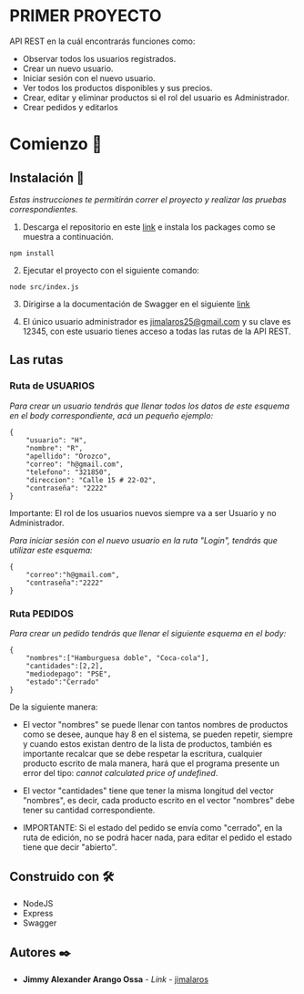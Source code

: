 # PRIMER PROYECTO

API REST en la cuál encontrarás funciones como:

* Observar todos los usuarios registrados.
* Crear un nuevo usuario.
* Iniciar sesión con el nuevo usuario.
* Ver todos los productos disponibles y sus precios.
* Crear, editar y eliminar productos si el rol del usuario es Administrador.
* Crear pedidos y editarlos

# Comienzo 🚀

## Instalación 🔧

_Estas instrucciones te permitirán correr el proyecto y realizar las pruebas correspondientes._

1. Descarga el repositorio en este [link](https://github.com/jimalaros/proyecto) e instala los packages como se muestra a continuación.

```
npm install
```

2. Ejecutar el proyecto con el siguiente comando:

```
node src/index.js
```

3. Dirigirse a la documentación de Swagger en el siguiente [link](https://localhost:5000/api-docs/)


4. El único usuario administrador es jimalaros25@gmail.com y su clave es 12345, con este usuario tienes acceso a todas las rutas de la API REST.

## Las rutas

### Ruta de USUARIOS

_Para crear un usuario tendrás que llenar todos los datos de este esquema en el body correspondiente, acá un pequeño ejemplo:_

```
{
    "usuario": "H",
    "nombre": "R",
    "apellido": "Orozco",
    "correo": "h@gmail.com",
    "telefono": "321850",
    "direccion": "Calle 15 # 22-02",
    "contraseña": "2222"
}
```
Importante: El rol de los usuarios nuevos siempre va a ser Usuario y no Administrador.

_Para iniciar sesión con el nuevo usuario en la ruta "Login", tendrás que utilizar este esquema:_

```
{
    "correo":"h@gmail.com",
    "contraseña":"2222"
}
```

### Ruta PEDIDOS

_Para crear un pedido tendrás que llenar el siguiente esquema en el body:_

```
{
    "nombres":["Hamburguesa doble", "Coca-cola"],
    "cantidades":[2,2],
    "mediodepago": "PSE",
    "estado":"Cerrado"
}
```

De la siguiente manera:

* El vector "nombres" se puede llenar con tantos nombres de productos como se desee, aunque hay 8 en el sistema, se pueden repetir, siempre y cuando estos existan dentro de la lista de productos, también es importante recalcar que se debe respetar la escritura, cualquier producto escrito de mala manera, hará que el programa presente un error del tipo: _cannot calculated price of undefined_.

* El vector "cantidades" tiene que tener la misma longitud del vector "nombres", es decir, cada producto escrito en el vector "nombres" debe tener su cantidad correspondiente.

* IMPORTANTE: Si el estado del pedido se envía como "cerrado", en la ruta de edición, no se podrá hacer nada, para editar el pedido el estado tiene que decir "abierto".

## Construido con 🛠️

* NodeJS
* Express
* Swagger

## Autores ✒️

* **Jimmy Alexander Arango Ossa** - *Link* - [jimalaros](https://github.com/jimalaros/proyecto)

